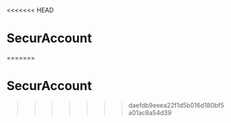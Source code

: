 <<<<<<< HEAD
# SecurAccount
=======
# SecurAccount
>>>>>>> daefdb9eeea22f1d5b016d180bf5a01ac8a54d39
